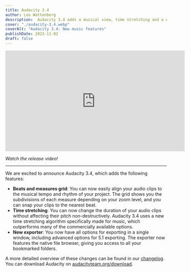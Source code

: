```yaml
---
title: Audacity 3.4
author: Leo Wattenberg
description:  Audacity 3.4 adds a musical view, time stretching and a new exporter.
cover: "./audacity-3.4.webp"
coverAlt: "Audacity 3.4: New music features"
publishDate: 2023-11-02
draft: false
---
```


<iframe width="560" height="315" src="https://www.youtube.com/embed/xgdYuSHdkso?si=xNPqJqRtzJnreHZh" title="YouTube video player" frameborder="0" allow="accelerometer; autoplay; clipboard-write; encrypted-media; gyroscope; picture-in-picture; web-share" allowfullscreen></iframe> 

*Watch the release video!*

---

We are excited to announce Audacity 3.4, which adds the following features:

* **Beats and measures grid**: You can now easily align your audio clips to the musical tempo and rhythm of your project. The grid shows you the subdivisions of each measure depending on your zoom level, and you can snap your clips to the nearest beat. 
* **Time stretching**: You can now change the duration of your audio clips without affecting their pitch non-destructively. Audacity 3.4 uses a new time stretching algorithm specifically made for music, which outperforms many of the commercially available options.
* **New exporter**: You now have all options for exporting in a single window, including advanced options for 5.1 exporting. The exporter now features the native file browser, giving you access to all your bookmarked folders. 

A more detailed overview of these changes can be found in our [changelog](https://support.audacityteam.org/additional-resources/changelog/audacity-3.4). 
You can download Audacity on [audacityteam.org/download](/download).
